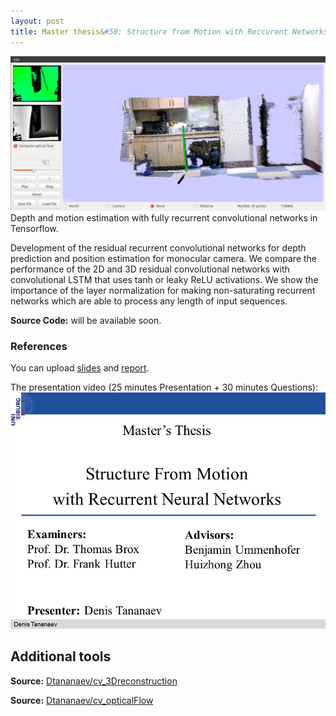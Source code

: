 ```yaml
---
layout: post
title: Master thesis&#58; Structure from Motion with Reccurent Networks 
---
```

<img src="https://github.com/Dtananaev/Dtananaev.github.io/raw/master/images/3dreconstruction/sun3Dviz.JPG" class="teaser-img"/>
Depth and motion estimation with fully recurrent convolutional networks in Tensorflow.

Development of the residual recurrent convolutional networks for depth prediction and position estimation for monocular camera.
We compare the performance of the 2D and 3D residual convolutional networks with convolutional LSTM that uses tanh or leaky ReLU activations. We show the importance of the  layer normalization for making non-saturating recurrent networks which are able to process  any length of input sequences.

**Source Code:**  will be available soon.

### References
You can upload [slides](https://drive.google.com/open?id=0B0jDQTJWpzD3VUNTdUNIdkUwcmM)
and [report](https://drive.google.com/open?id=0B0jDQTJWpzD3eW9rLTl5cDVxWkk).

The presentation video (25 minutes Presentation + 30 minutes Questions):
[![presentation](https://github.com/Dtananaev/Dtananaev.github.io/raw/master/images/thesis/im.jpg)](https://youtu.be/1cAmA-53GdI?list=UU6RAWD2yK1fHbjIhTs3oVEw&t=1)


## Additional tools 

**Source:** [Dtananaev/cv_3Dreconstruction](https://github.com/Dtananaev/cv_3Dreconstruction)

**Source:** [Dtananaev/cv_opticalFlow](https://github.com/Dtananaev/cv_opticalFlow)
